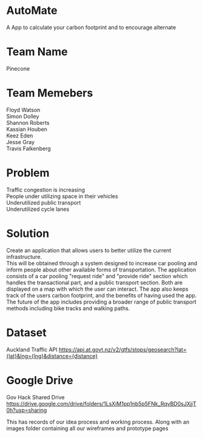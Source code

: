 # AutoMate 
A App to calculate your carbon footprint and to encourage alternate

# Team Name

Pinecone

# Team Memebers

Floyd Watson <br>
Simon Dolley <br>
Shannon Roberts <br>
Kassian Houben <br>
Keez Eden <br>
Jesse Gray <br>
Travis Falkenberg <br>

# Problem
Traffic congestion is increasing <br>
People under utilizing space in their vehicles <br>
Underutilized public transport <br>
Underutilized cycle lanes <br>


# Solution
Create an application that allows users to better utilize the current infrastructure. <br>
This will be obtained through a system designed to increase car pooling and inform people about other available forms of transportation. The application consists of a car pooling "request ride" and "provide ride" section which handles the transactional part, and a public transport section. Both are displayed on a map with which the user can interact. The app also keeps track of the users carbon footprint, and the benefits of having used the app. <br>
The future of the app includes providing a broader range of public transport methods including bike tracks and walking paths. <br>



# Dataset

Auckland Traffic API
https://api.at.govt.nz/v2/gtfs/stops/geosearch?lat={lat}&lng={lng}&distance={distance}
<br>

# Google Drive

Gov Hack Shared Drive
https://drive.google.com/drive/folders/1LsXiM1pp1nb5p5FNk_RqvBD0sJXjjT0h?usp=sharing

This has records of our idea process and working process.
Along with an images folder containing all our wireframes and prototype pages


